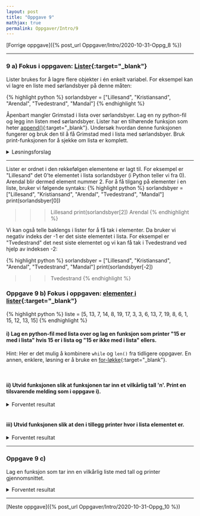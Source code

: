 ```yaml
---
layout: post
title: "Oppgave 9"
mathjax: true
permalink: Oppgaver/Intro/9
---
```


[Forrige oppgave]({% post_url Oppgaver/Intro/2020-10-31-Oppg_8 %})

---

### 9 a) Fokus i oppgaven: [Lister](https://www.w3schools.com/python/python_lists.asp){:target="_blank"}

Lister brukes for å lagre flere objekter i én enkelt variabel. For eksempel kan vi lagre en liste med sørlandsbyer på denne måten:

{% highlight python %}
sorlandsbyer = ["Lillesand", "Kristiansand", "Arendal", "Tvedestrand", "Mandal"]
{% endhighlight %}

Åpenbart mangler Grimstad i lista over sørlandsbyer. Lag en ny python-fil og legg inn listen med sørlandsbyer. Lister har en tilhørende funksjon som heter [append()](https://www.w3schools.com/python/ref_list_append.asp){:target="_blank"}. Undersøk hvordan denne funksjonen fungerer og bruk den til å få Grimstad med i lista med sørlandsbyer. Bruk print-funksjonen for å sjekke om lista er komplett.

<details>
<summary>Løsningsforslag</summary>
<p>
{% highlight python %}
sorlandsbyer = ["Lillesand", "Kristiansand", "Arendal", "Tvedestrand", "Mandal"]
sorlandsbyer.append("Grimstad")

print(sorlandsbyer)
>>> sorlandsbyer = ["Lillesand", "Kristiansand", "Arendal", "Tvedestrand", "Mandal", "Grimstad"]
{% endhighlight %}
</p>
</details>

---


Lister er ordnet i den rekkefølgen elementene er lagt til. For eksempel er "Lillesand" det 0'te elementet i lista sorlandsbyer (i Python teller vi fra 0). Arendal blir dermed element nummer 2. For å få tilgang på elementer i en liste, bruker vi følgende syntaks:
{% highlight python %}
sorlandsbyer = ["Lillesand", "Kristiansand", "Arendal", "Tvedestrand", "Mandal"]
print(sorlandsbyer[0])
>>> Lillesand
print(sorlandsbyer[2])
>>> Arendal
{% endhighlight %}

Vi kan også telle baklengs i lister for å få tak i elementer. Da bruker vi negativ indeks der -1 er det siste elementet i lista. For eksempel er "Tvedestrand" det nest siste elementet og vi kan få tak i Tvedestrand ved hjelp av indeksen -2:

{% highlight python %}
sorlandsbyer = ["Lillesand", "Kristiansand", "Arendal", "Tvedestrand", "Mandal"]
print(sorlandsbyer[-2])
>>> Tvedestrand
{% endhighlight %}

### Oppgave 9 b) Fokus i oppgaven: [elementer i lister](https://www.w3schools.com/python/python_lists_access.asp){:target="_blank"}

{% highlight python %}
liste = [5, 13, 7, 14, 8, 19, 17, 3, 3, 6, 13, 7, 19, 8, 6, 1, 15, 12, 13, 15]
{% endhighlight %}

#### i) Lag en python-fil med lista over og lag en funksjon som printer "15 er med i lista" hvis 15 er i lista og "15 er ikke med i lista" ellers.

Hint: Her er det mulig å kombinere ``while`` og ``len()`` fra tidligere oppgaver. En annen, enklere, løsning er å bruke en [for-løkke](https://www.w3schools.com/python/python_for_loops.asp){:target="_blank"}.

<br>

#### ii) Utvid funksjonen slik at funksjonen tar inn et vilkårlig tall 'n'. Print en tilsvarende melding som i oppgave i).
<details>
<summary>Forventet resultat</summary>
<p>

{% highlight python %}
liste = [5, 13, 7, 14, 8, 19, 17, 3, 3, 6, 13, 7, 19, 8, 6, 1, 15, 12, 13, 15]

er_med_i_liste(4)
>>> 4 er ikke med i lista
er_med_i_liste(14)
>>> 14 er med i lista.
{% endhighlight %}


</p>

</details>
<br>

#### iii) Utvid funksjonen slik at den i tillegg printer hvor i lista elementet er.

<details>
<summary>Forventet resultat</summary>
<p>

{% highlight python %}
liste = [5, 13, 7, 14, 8, 19, 17, 3, 3, 6, 13, 7, 19, 8, 6, 1, 15, 12, 13, 15]

er_med_i_liste(4)
>>> 4 er ikke med i lista
er_med_i_liste(14)
>>> 14 er med i lista. Du finner den på plass nummer 3.
er_med_i_liste(3)
>>> 3 er med i lista. Du finner den på plass nummer 7 og 8.
{% endhighlight %}


</p>

</details>

---

### Oppgave 9 c) 

Lag en funksjon som tar inn en vilkårlig liste med tall og printer gjennomsnittet.

<details>
<summary>Forventet resultat</summary>
<p>

{% highlight python %}
liste1 = [5, 13, 7, 14, 8, 19, 17, 3, 3, 6, 13, 7, 19, 8, 6, 1, 15, 12, 13, 15]
gjennomsnitt(liste1)
>>> Gjennomsnittet er 10.2.

liste2 = [-9, 10, 1, 14, 6, 6, -10, 3, -5, 20, -6, -8, 8, 7, 13, 14, -4, 7, 16, 0, -3]
gjennomsnitt(liste2)
>>> Gjennomsnittet er 3.8095238095238093.

liste3 = [90, 58, 34, 17, 30, 61, 42, 21, 14, -8, 41, 14, 89, 77, 70, 78, 59, 92, 4, 73, 64, 78, 59, 90, 61, -4, -9, 36]
gjennomsnitt(liste3)
>>> Gjennomsnittet er 47.535714285714285.

{% endhighlight %}


</p>

</details>

---
[Neste oppgave]({% post_url Oppgaver/Intro/2020-10-31-Oppg_10 %})